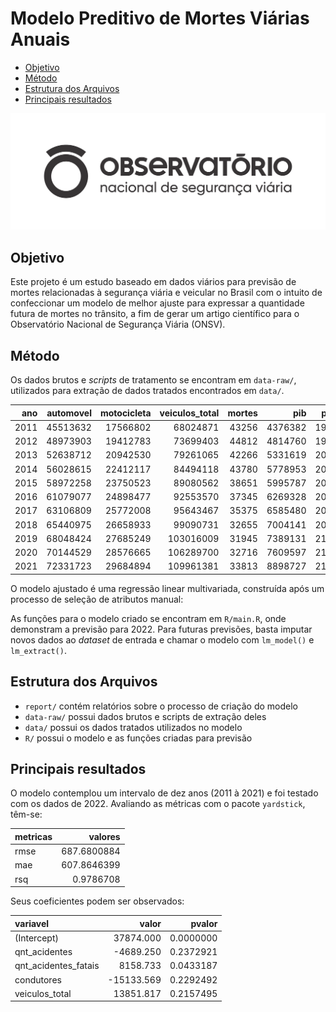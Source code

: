 # Modelo Preditivo de Mortes Viárias Anuais


- [Objetivo](#objetivo)
- [Método](#método)
- [Estrutura dos Arquivos](#estrutura-dos-arquivos)
- [Principais resultados](#principais-resultados)

<p align="center">
  <img src="figures/onsv.png"/>
</p>

## Objetivo

Este projeto é um estudo baseado em dados viários para previsão de
mortes relacionadas à segurança viária e veicular no Brasil com o
intuito de confeccionar um modelo de melhor ajuste para expressar a
quantidade futura de mortes no trânsito, a fim de gerar um artigo
científico para o Observatório Nacional de Segurança Viária (ONSV).

## Método

Os dados brutos e *scripts* de tratamento se encontram em `data-raw/`,
utilizados para extração de dados tratados encontrados em `data/`.

|  ano | automovel | motocicleta | veiculos_total | mortes |     pib | populacao | qnt_acidentes | qnt_acidentes_fatais | qnt_feridos | qnt_mortos | condutores | quilometragem_10_bilhoes | mortos_por_pop |
|-----:|----------:|------------:|---------------:|-------:|--------:|----------:|--------------:|---------------------:|------------:|-----------:|-----------:|-------------------------:|---------------:|
| 2011 |  45513632 |    17566802 |       68024871 |  43256 | 4376382 | 192379287 |        192326 |                 7158 |      106827 |       8675 |   53885601 |                 83.05893 |       22.48475 |
| 2012 |  48973903 |    19412783 |       73699403 |  44812 | 4814760 | 193976530 |        184568 |                 7003 |      104468 |       8663 |   56749646 |                 89.91420 |       23.10176 |
| 2013 |  52638712 |    20942530 |       79261065 |  42266 | 5331619 | 201062789 |        186748 |                 6887 |      103810 |       8426 |   59604073 |                104.27821 |       21.02129 |
| 2014 |  56028615 |    22412117 |       84494118 |  43780 | 5778953 | 202799518 |        169201 |                 6742 |      100832 |       8234 |   62658577 |                 97.66260 |       21.58782 |
| 2015 |  58972258 |    23750523 |       89080562 |  38651 | 5995787 | 204482459 |        122161 |                 5648 |       90251 |       6867 |   65316146 |                 99.35574 |       18.90187 |
| 2016 |  61079077 |    24898477 |       92553570 |  37345 | 6269328 | 206114067 |         96363 |                 5355 |       86672 |       6398 |   67629344 |                106.18009 |       18.11861 |
| 2017 |  63106809 |    25772008 |       95643467 |  35375 | 6585480 | 207660929 |         89567 |                 5184 |       84320 |       6248 |   69729348 |                 99.83830 |       17.03498 |
| 2018 |  65440975 |    26658933 |       99090731 |  32655 | 7004141 | 208494900 |         69332 |                 4507 |       76695 |       5273 |   71787294 |                 98.93043 |       15.66225 |
| 2019 |  68048424 |    27685249 |      103016009 |  31945 | 7389131 | 210147125 |         67556 |                 4597 |       79191 |       5338 |   73844088 |                105.92725 |       15.20125 |
| 2020 |  70144529 |    28576665 |      106289700 |  32716 | 7609597 | 211755692 |         63576 |                 4525 |       71511 |       5293 |   75028871 |                 98.72076 |       15.44988 |
| 2021 |  72331723 |    29684894 |      109961381 |  33813 | 8898727 | 213317639 |         64539 |                 4664 |       71846 |       5396 |   77122865 |                110.15627 |       15.85101 |

O modelo ajustado é uma regressão linear multivariada, construída após
um processo de seleção de atributos manual:

As funções para o modelo criado se encontram em `R/main.R`, onde
demonstram a previsão para 2022. Para futuras previsões, basta imputar
novos dados ao *dataset* de entrada e chamar o modelo com `lm_model()` e
`lm_extract()`.

## Estrutura dos Arquivos

- `report/` contém relatórios sobre o processo de criação do modelo
- `data-raw/` possui dados brutos e scripts de extração deles
- `data/` possui os dados tratados utilizados no modelo
- `R/` possui o modelo e as funções criadas para previsão

## Principais resultados

O modelo contemplou um intervalo de dez anos (2011 à 2021) e foi testado
com os dados de 2022. Avaliando as métricas com o pacote `yardstick`,
têm-se:

| metricas |     valores |
|:---------|------------:|
| rmse     | 687.6800884 |
| mae      | 607.8646399 |
| rsq      |   0.9786708 |

Seus coeficientes podem ser observados:

| variavel             |      valor |    pvalor |
|:---------------------|-----------:|----------:|
| (Intercept)          |  37874.000 | 0.0000000 |
| qnt_acidentes        |  -4689.250 | 0.2372921 |
| qnt_acidentes_fatais |   8158.733 | 0.0433187 |
| condutores           | -15133.569 | 0.2292492 |
| veiculos_total       |  13851.817 | 0.2157495 |
